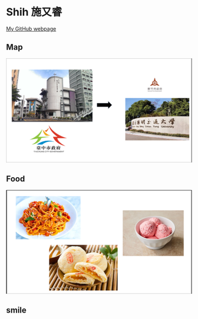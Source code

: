 # Shih 施又睿
[My GitHub webpage](https://github.com/Ariella1315)
## Map
![image](https://github.com/Ariella1315/image/blob/main/2025-02-23_182709.png)
## Food
![image](https://github.com/Ariella1315/image/blob/main/2025-02-23_173810.png)
## smile
